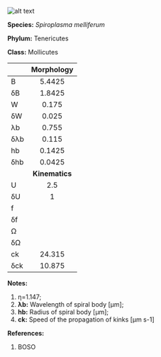 ![alt text](https://github.com/marcos-fvr/BOSO-micro/blob/main/9-Figures/Spiroplasma_melliferum.png)

**Species:** *Spiroplasma melliferum*

**Phylum:** Tenericutes

**Class:** Mollicutes

|     | **Morphology** |
|:--- | :------------: |
| B   | 5.4425 |
| δB  | 1.8425 |
| W   | 0.175 |
| δW  | 0.025 |
| λb  | 0.755 |
| δλb | 0.115 |
| hb  | 0.1425 |
| δhb | 0.0425 |
|     | **Kinematics** |
| U   | 2.5 |
| δU  | 1 |
| f   |  |
| δf  |  |
| Ω   |  |
| δΩ  |  |
| ck  | 24.315 |
| δck | 10.875 |

**Notes:**

1. η=1.147;
1. **λb:** Wavelength of spiral body [µm];
1. **hb:** Radius of spiral body [µm];
1. **ck:** Speed of the propagation of kinks [µm s-1]

**References:**

1. BOSO
